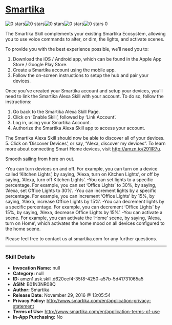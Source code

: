 # [Smartika](http://alexa.amazon.com/#skills/amzn1.ask.skill.d620eef4-35f8-4250-a57b-5d41731065a5)
![0 stars](../../images/ic_star_border_black_18dp_1x.png)![0 stars](../../images/ic_star_border_black_18dp_1x.png)![0 stars](../../images/ic_star_border_black_18dp_1x.png)![0 stars](../../images/ic_star_border_black_18dp_1x.png)![0 stars](../../images/ic_star_border_black_18dp_1x.png) 0

The Smartika Skill complements your existing Smartika Ecosystem, allowing you to use voice commands to alter, or dim, the lights, and activate scenes. 

To provide you with the best experience possible, we’ll need you to: 
1.	Download the iOS / Android app, which can be found in the Apple App Store / Google Play Store. 
2.	Create a Smartika account using the mobile app. 
3.	Follow the on-screen instructions to setup the hub and pair your devices.

Once you’ve created your Smartika account and setup your devices, you’ll need to link the Smartika Alexa Skill with your account. To do so, follow the instructions: 
1.	Go back to the Smartika Alexa Skill Page.
2.	Click on ‘Enable Skill’, followed by ‘Link Account’.
3.	Log in, using your Smartika Account. 
4.	Authorize the Smartika Alexa Skill app to access your account. 

The Smartika Alexa Skill should now be able to discover all of your devices. 
5.	Click on ‘Discover Devices’, or say, “Alexa, discover my devices”. 
To learn more about connecting Smart Home devices, visit http://amzn.to/291lR7u.

Smooth sailing from here on out. 

-You can turn devices on and off. 
For example, you can turn on a device called ‘Kitchen Lights’, by saying, ‘Alexa, turn on Kitchen Lights’, or off by saying, ‘Alexa, turn off Kitchen Lights’. 
-You can set lights to a specific percentage. 
For example, you can set ‘Office Lights’ to 30%, by saying, ‘Alexa, set Office Lights to 30%’. 
-You can increment lights by a specific percentage. 
For example, you can increment ‘Office Lights’ by 15%, by saying, ‘Alexa, increase Office Lights by 15%’. 
-You can decrement lights by a specific percentage. 
For example, you can decrement ‘Office Lights’ by 15%, by saying, ‘Alexa, decrease Office Lights by 15%’. 
-You can activate a scene. 
For example, you can activate the ‘Home’ scene, by saying, ‘Alexa, turn on Home’, which activates the home mood on all devices configured to the home scene.

Please feel free to contact us at smartika.com for any further questions.

***

### Skill Details

* **Invocation Name:** null
* **Category:** null
* **ID:** amzn1.ask.skill.d620eef4-35f8-4250-a57b-5d41731065a5
* **ASIN:** B01N3NR08Q
* **Author:** Smartika
* **Release Date:** November 29, 2016 @ 13:05:54
* **Privacy Policy:** http://www.smartika.com/en/application-privacy-statement
* **Terms of Use:** http://www.smartika.com/en/application-terms-of-use
* **In-App Purchasing:** No
